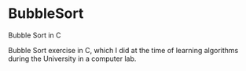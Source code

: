 # BubbleSort
Bubble Sort in C

Bubble Sort exercise in C, which I did at the time of learning algorithms during the University in a computer lab.
